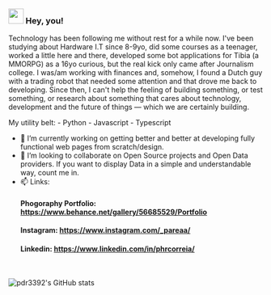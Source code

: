 ### <img src="https://raw.githubusercontent.com/MartinHeinz/MartinHeinz/master/wave.gif" width="30px"> Hey, you!


Technology has been following me without rest for a while now. I've been studying about Hardware I.T since 8-9yo, did some courses as a teenager, worked a little here and there, developed some bot applications for Tibia (a MMORPG) as a 16yo curious, but the real kick only came after Journalism college. I was/am working with finances and, somehow, I found a Dutch guy with a trading robot that needed some attention and that drove me back to developing. Since then, I can't help the feeling of building something, or test something, or research about something that cares about technology, development and the future of things — which we are certainly building.

My utility belt:
    - Python
    - Javascript
    - Typescript


- 🔭 I’m currently working on getting better and better at developing fully functional web pages from scratch/design.
- 👯 I’m looking to collaborate on Open Source projects and Open Data providers. If you want to display Data in a simple and understandable way, count me in.
- 📫 Links:
    #### Phogoraphy Portfolio: https://www.behance.net/gallery/56685529/Portfolio
    #### Instagram: https://www.instagram.com/_pareaa/
    #### Linkedin: https://www.linkedin.com/in/phrcorreia/
 <br />
 
![pdr3392's GitHub stats](https://github-readme-stats.vercel.app/api?username=pdr3392&hide=contribs,prs&show_icons=true&theme=synthwave)

  
  <!--
**pdr3392/pdr3392** is a ✨ _special_ ✨ repository because its `README.md` (this file) appears on your GitHub profile.

Here are some ideas to get you started:

- 🔭 I’m currently working on ...
- 🌱 I’m currently learning ...
- 👯 I’m looking to collaborate on ...
- 🤔 I’m looking for help with ...
- 💬 Ask me about ...
- 📫 How to reach me: ...
- 😄 Pronouns: ...
- ⚡ Fun fact: ...
-->
